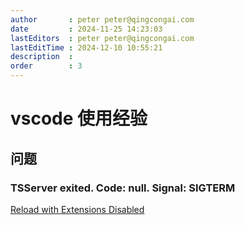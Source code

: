 ```yaml
---
author       : peter peter@qingcongai.com
date         : 2024-11-25 14:23:03
lastEditors  : peter peter@qingcongai.com
lastEditTime : 2024-12-10 10:55:21
description  :
order        : 3
---
```

# vscode 使用经验

## 问题

### TSServer exited. Code: null. Signal: SIGTERM

[Reload with Extensions Disabled](https://github.com/microsoft/vscode/issues/191441)
